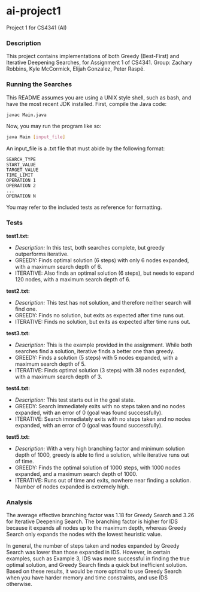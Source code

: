 # ai-project1
Project 1 for CS4341 (AI)

### Description
This project contains implementations of both Greedy (Best-First) and Iterative Deepening Searches, for Assignment 1 of CS4341. Group: Zachary Robbins, Kyle McCormick, Elijah Gonzalez, Peter Raspé.

### Running the Searches
This README assumes you are using a UNIX style shell, such as bash, and have the most recent JDK installed. First, compile the Java code:
```bash
javac Main.java
````

Now, you may run the program like so:
```bash
java Main [input_file]
```

An input_file is a .txt file that must abide by the following format:
```
SEARCH_TYPE
START_VALUE
TARGET_VALUE
TIME_LIMIT
OPERATION 1
OPERATION 2
...
OPERATION N
```

You may refer to the included tests as reference for formatting.


### Tests

**test1.txt:**
- *Description:* In this test, both searches complete, but greedy outperforms iterative.
- GREEDY: Finds optimal solution (6 steps) with only 6 nodes expanded, with a maximum search depth of 6.
- ITERATIVE: Also finds an optimal solution (6 steps), but needs to expand 120 nodes, with a maximum search depth of 6.

**test2.txt:**
- *Description:* This test has not solution, and therefore neither search will find one.
- GREEDY: Finds no solution, but exits as expected after time runs out.
- ITERATIVE: Finds no solution, but exits as expected after time runs out.

**test3.txt:**
- *Description:* This is the example provided in the assignment. While both searches find a solution, iterative finds a better one than greedy.
- GREEDY: Finds a solution (5 steps) with 5 nodes expanded, with a maximum search depth of 5.
- ITERATIVE: Finds optimal solution (3 steps) with 38 nodes expanded, with a maximum search depth of 3.

**test4.txt:**
- *Description:* This test starts out in the goal state.
- GREEDY: Search immediately exits with no steps taken and no nodes expanded, with an error of 0 (goal was found successfully).
- ITERATIVE: Search immediately exits with no steps taken and no nodes expanded, with an error of 0 (goal was found successfully).

**test5.txt:**
- *Description:* With a very high branching factor and minimum solution depth of 1000, greedy is able to find a solution, while iterative runs out of time.
- GREEDY: Finds the optimal solution of 1000 steps, with 1000 nodes expanded, and a maximum search depth of 1000.
- ITERATIVE: Runs out of time and exits, nowhere near finding a solution. Number of nodes expanded is extremely high.


### Analysis
The average effective branching factor was 1.18 for Greedy Search and 3.26 for Iterative Deepening Search. The branching factor is higher for IDS because it expands all nodes up to the maximum depth, whereas Greedy Search only expands the nodes with the lowest heuristic value.

In general, the number of steps taken and nodes expanded by Greedy Search was lower than those expanded in IDS. However, in certain examples, such as Example 3, IDS was more successful in finding the true optimal solution, and Greedy Search finds a quick but inefficient solution. Based on these results, it would be more optimal to use Greedy Search when you have harder memory and time constraints, and use IDS otherwise.

